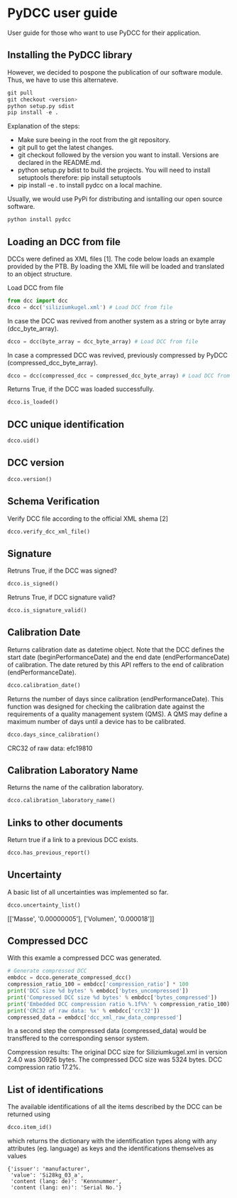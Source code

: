 # PyDCC user guide

User guide for those who want to use PyDCC for their application.

## Installing the PyDCC library

However, we decided to pospone the publication of our software module. Thus, we have to use this alternateve.
```python
git pull
git checkout <version>
python setup.py sdist
pip install -e .
```

Explanation of the steps:
- Make sure beeing in the root from the git repository.
- git pull to get the latest changes.
- git checkout followed by the version you want to install. Versions are declared in the README.md.
- python setup.py bdist to build the projects. You will need to install setuptools therefore: pip install setuptools
- pip install -e . to install pydcc on a local machine.


Usually, we would use PyPi for distributing and isntalling our open source software. 
```python
python install pydcc
```

## Loading an DCC from file

DCCs were defined as XML files [1]. The code below loads an example provided by the PTB. By loading the XML file will be loaded and translated to an object structure.

Load DCC from file
```python
from dcc import dcc
dcco = dcc('siliziumkugel.xml') # Load DCC from file
```

In case the DCC was revived from another system as a string or byte array (dcc_byte_array).
```python
dcco = dcc(byte_array = dcc_byte_array) # Load DCC from file
```

In case a compressed DCC was revived, previously compressed by PyDCC (compressed_dcc_byte_array).
```python
dcco = dcc(compressed_dcc = compressed_dcc_byte_array) # Load DCC from file
```

Returns True, if the DCC was loaded successfully.
```python
dcco.is_loaded()
```

## DCC unique identification

```python
dcco.uid()
```

## DCC version

```python
dcco.version()
```


## Schema Verification

Verify DCC file according to the official XML shema [2] 
```python
dcco.verify_dcc_xml_file()
```

## Signature

Retruns True, if the DCC was signed?
```python
dcco.is_signed()
```

Retruns True, if DCC signature valid?
```python
dcco.is_signature_valid()
```

## Calibration Date

Returns calibration date as datetime object. Note that the DCC defines the start date (beginPerformanceDate) and the end date (endPerformanceDate) of calibration. The date retured by this API reffers to the end of calibration (endPerformanceDate).
```python
dcco.calibration_date()
```

Returns the number of days since calibration (endPerformanceDate). This function was designed for checking the calibration date against the requirements of a quality management system (QMS). A QMS may define a maximum number of days until a device has to be calibrated.
```python
dcco.days_since_calibration()
```


CRC32 of raw data: efc19810


## Calibration Laboratory Name

Returns the name of the calibration laboratory.
```python
dcco.calibration_laboratory_name()
```


## Links to other documents

Return true if a link to a previous DCC exists.
```python
dcco.has_previous_report()
```



## Uncertainty

A basic list of all uncertainties was implemented so far.
```python
dcco.uncertainty_list()
```

[['Masse', '0.00000005'], ['Volumen', '0.000018']]



## Compressed DCC

With this examle a compressed DCC was generated. 
```python
# Generate compressed DCC
embdcc = dcco.generate_compressed_dcc()   
compression_ratio_100 = embdcc['compression_ratio'] * 100
print('DCC size %d bytes' % embdcc['bytes_uncompressed'])
print('Compressed DCC size %d bytes' % embdcc['bytes_compressed'])
print('Embedded DCC compression ratio %.1f%%' % compression_ratio_100)
print('CRC32 of raw data: %x' % embdcc['crc32'])
compressed_data = embdcc['dcc_xml_raw_data_compressed']
```
In a second step the compressed data (compressed_data) would be transffered to the corresponding sensor system.

Compression results:
The original DCC size for Siliziumkugel.xml in version 2.4.0 was 30926 bytes.
The compressed DCC size was 5324 bytes.
DCC compression ratio 17.2%.



## List of identifications
The available identifications of all the items described by the DCC can be returned using
```python
dcco.item_id()
```
which returns the dictionary with the identification types along with any attributes (eg. language)
as keys and the identifications themselves as values
```
{'issuer': 'manufacturer',
 'value': 'Si28kg_03_a',
 'content (lang: de)': 'Kennnummer',
 'content (lang: en)': 'Serial No.'}
```
